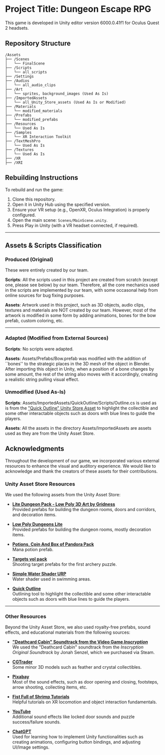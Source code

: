 # Project Title: Dungeon Escape RPG
This game is developed in Unity editor version 6000.0.41f1 for Oculus Quest 2 headsets.
## Repository Structure

```plaintext
/Assets
├── /Scenes
│   └── FinalScene
├── /Scripts
│   └── all_scripts
├── /Settings
├── /Audios
│   └── all_audio_clips
├── /Art
│   └── sprites, background_images (Used As Is)
├── /ImportedAssets
│   └── all_Unity_Store_assets (Used As Is or Modified)
├── /Materials
│   └── modified_materials
├── /Prefabs
│   └── modified_prefabs
├── /Resources
│   └── Used As Is
├── /Samples
│   └── XR Interaction Toolkit
├── /TextMeshPro
│   └── Used As Is
├── /Textures
│   └── Used As Is
├── /XR
├── /XRI
```

## Rebuilding Instructions

To rebuild and run the game:

1. Clone this repository.
2. Open it in Unity Hub using the specified version.
3. Ensure your VR setup (e.g., OpenXR, Oculus Integration) is properly configured.
4. Open the main scene: `Scenes/MainScene.unity`.
5. Press Play in Unity (with a VR headset connected, if required).

---

## Assets & Scripts Classification

### Produced (Original)

These were entirely created by our team.

**Scripts**:
All the scripts used in this project are created from scratch (except one, please see below) by our team. Therefore, all the core mechanics used in the scripts are implemented by our team, with some occasonal help from online sources for bug fixing purposes.

**Assets**:
Artwork used in this project, such as 3D objects, audio clips, textures and materials are NOT created by our team. However, most of the artwork is modified in some form by adding animations, bones for the bow prefab, custom coloring, etc.

---

### Adapted (Modified from External Sources)

**Scripts**:
No scripts were adapted.

**Assets**:
Assets/Prefabs/Bow.prefab was modified with the addition of ``bones'' to the strategic places in the 3D mesh of the object in Blender. After importing this object in Unity, when a position of a bone changes by some amount, the rest of the string also moves with it accordingly, creating a realistic string pulling visual effect.

### Unmodified (Used As-Is)

**Scripts**:
Assets/ImportedAssets/QuickOutline/Scripts/Outline.cs is used as is from the ["Quick Outline" Unity Store Asset](https://assetstore.unity.com/packages/tools/particles-effects/quick-outline-115488) to highlight the collectible and some other interactable objects such as doors with blue lines to guide the players.

**Assets**:
All the assets in the directory Assets/ImportedAssets are assets used as they are from the Unity Asset Store.


## Acknowledgments

Throughout the development of our game, we incorporated various external resources to enhance the visual and auditory experience. We would like to acknowledge and thank the creators of these assets for their contributions.

### Unity Asset Store Resources

We used the following assets from the Unity Asset Store:

- **[Lite Dungeon Pack - Low Poly 3D Art by Gridness](https://assetstore.unity.com/packages/3d/environments/dungeons/lite-dungeon-pack-low-poly-3d-art-by-gridness-242692)**  
  Provided prefabs for building the dungeon rooms, doors and corridors, and decoration items.

- **[Low Poly Dungeons Lite](https://assetstore.unity.com/packages/3d/environments/dungeons/low-poly-dungeons-lite-177937)**  
  Provided prefabs for building the dungeon rooms, mostly decoration items.

- **[Potions, Coin And Box of Pandora Pack](https://assetstore.unity.com/packages/3d/props/potions-coin-and-box-of-pandora-pack-71778)**  
  Mana potion prefab.

- **[Targets vol pack](https://assetstore.unity.com/packages/3d/environments/targets-vol-pack-176827)**  
  Shooting target prefabs for the first archery puzzle.

- **[Simple Water Shader URP](https://assetstore.unity.com/packages/2d/textures-materials/water/simple-water-shader-urp-191449)**  
  Water shader used in swimming areas.

- **[Quick Outline](https://assetstore.unity.com/packages/tools/particles-effects/quick-outline-115488)**  
  Outlining tool to highlight the collectible and some other interactable objects such as doors with blue lines to guide the players.

---

### Other Resources

Beyond the Unity Asset Store, we also used royalty-free prefabs, sound effects, and educational materials from the following sources:

- **["Deathcard Cabin" Soundtrack from the Video Game *Inscryption*](https://jonahsenzel.bandcamp.com/track/01-deathcard-cabin)**  
  We used the "Deathcard Cabin" soundtrack from the *Inscryption Original Soundtrack* by Jonah Senzel, which we purchased via Steam.

- **[CGTrader](https://www.cgtrader.com)**  
  Some minor 3D models such as feather and crystal collectibles.

- **[Pixabay](https://pixabay.com)**  
  Most of the sound effects, such as door opening and closing, footsteps, arrow shooting, collecting items, etc.

- **[Fist Full of Shrimp Tutorials](https://www.youtube.com/@FistFullofShrimp)**  
  Helpful tutorials on XR locomotion and object interaction fundamentals.

- **[YouTube](https://www.youtube.com)**  
  Additional sound effects like locked door sounds and puzzle success/failure sounds.

- **[ChatGPT](https://chatgpt.com)**  
  Used for learning how to implement Unity functionalities such as creating animations, configuring button bindings, and adjusting UI/Image settings.
